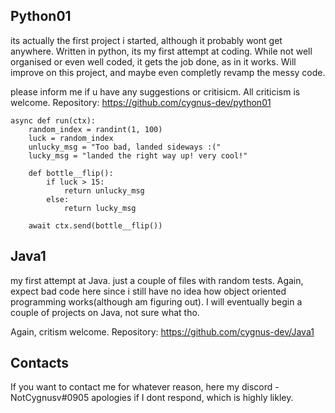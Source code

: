## Python01

its actually the first project i started, although it probably wont get anywhere. Written in python, its my first attempt at coding. While not well organised or even well coded, it gets the job done, as in it works. Will improve on this project, and maybe even completly revamp the messy code.

please inform me if u have any suggestions or critisicm. All criticism is welcome. Repository: https://github.com/cygnus-dev/python01
```
async def run(ctx):
    random_index = randint(1, 100)
    luck = random_index
    unlucky_msg = "Too bad, landed sideways :("
    lucky_msg = "landed the right way up! very cool!"

    def bottle__flip():
        if luck > 15:
            return unlucky_msg
        else:
            return lucky_msg

    await ctx.send(bottle__flip())

```

## Java1

my first attempt at Java. just a couple of files with random tests. Again, expect bad code here since i still have no idea how object oriented programming works(although am figuring out). I will eventually begin a couple of projects on Java, not sure what tho.

Again, critism welcome. Repository: https://github.com/cygnus-dev/Java1

## Contacts

If you want to contact me for whatever reason, here my discord - NotCygnusv#0905
apologies if I dont respond, which is highly likley.

